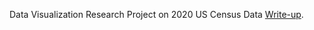 Data Visualization Research Project on 2020 US Census Data [Write-up](https://docs.google.com/document/d/187BrWiMQ4oZr8U8NPSjwliJeZKloIGxeEB0J0eWNNlk/edit?usp=sharing).
